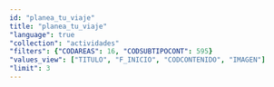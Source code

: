 ```yaml
---
id: "planea_tu_viaje"
title: "planea_tu_viaje"
"language": true
"collection": "actividades"
"filters": {"CODAREAS": 16, "CODSUBTIPOCONT": 595}
"values_view": ["TITULO", "F_INICIO", "CODCONTENIDO", "IMAGEN"]
"limit": 3
---
```

<app-chessboard-nav></app-chessboard-nav>
<!-- <div ng-include="'assets/atoms/main/actividades.htm'" class="main-row"></div> -->
